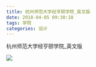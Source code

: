 ```yaml
---
title: 杭州师范大学经亨颐学院_英文版
date: 2018-04-05 09:30:18
tags: 学院
categories: 设计
---
```


杭州师范大学经亨颐学院_英文版

![](http://7xrlyl.com1.z0.glb.clouddn.com/20170929%E6%9D%AD%E5%B7%9E%E5%B8%88%E8%8C%83%E5%A4%A7%E5%AD%A6%E7%BB%8F%E4%BA%A8%E9%A2%90%E5%AD%A6%E9%99%A2_%E8%8B%B1%E6%96%87%E7%89%88A04.jpg-athene)

